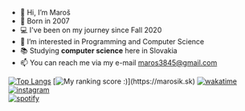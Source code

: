 - 👋 Hi, I’m Maroš
- 👶 Born in 2007
- 💻 I've been on my journey since Fall 2020
- 👀 I’m interested in Programming and Computer Science
- 📚 Studying **computer science** here in Slovakia
- 📫 You can reach me via my e-mail <maros3845@gmail.com>


[![Top Langs](https://github-readme-stats.vercel.app/api/top-langs/?username=zekosnb&layout=compact&theme=radical)](https://marosik.sk)
[![My ranking score :)]([https://github-readme-stats.vercel.app/api/top-langs/?username=zekosnb&layout=compact&theme=radical](https://github-readme-stats.vercel.app/api?username=ZekoSNB&hide_title=true&hide_rank=false&show_icons=true&include_all_commits=true&count_private=true&disable_animations=false&theme=dracula&locale=en&hide_border=false&order=1%22%20height=%22150%22%20alt=%22stats%20graph%22))](https://marosik.sk)
[![wakatime](https://wakatime.com/badge/user/018c6c72-8637-4353-8bef-72d765e51c74.svg)](https://wakatime.com/@018c6c72-8637-4353-8bef-72d765e51c74) <br>
[![instagram](https://badgen.net/badge/Instagram/@_ozeko/E1306C)](https://www.instagram.com/_ozeko/) <br>
[![spotify](https://badgen.net/badge/Spotify/Maroš/1DB954)](https://open.spotify.com/user/maros384?si=8633a2cdd0864bba)  
